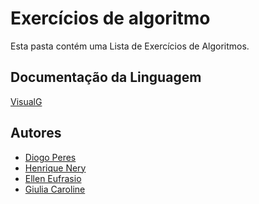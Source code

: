 # Exercícios de algoritmo

Esta pasta contém uma Lista de Exercícios de Algoritmos.

## Documentação da Linguagem

[VisualG](https://www.acad.cefetmg.br/uploads/MATERIAIS_AULAS/340988-A_Linguagem_de_Programa%C3%A7%C3%A3o_do_VisuAlg.pdf)

## Autores

- [Diogo Peres]()
- [Henrique Nery](https://github.com/henriquenery1)
- [Ellen Eufrasio]()
- [Giulia Caroline](https://github.com/GiuCaroline)
